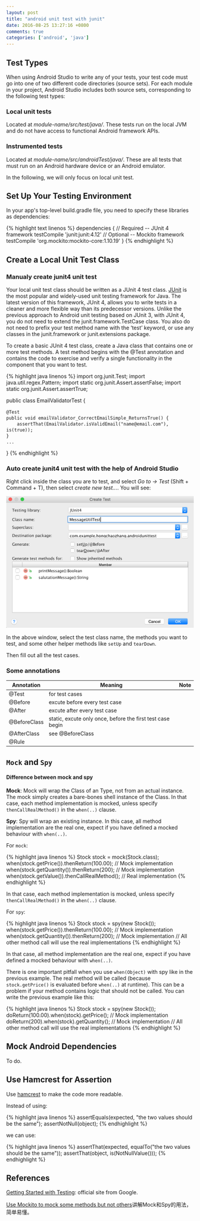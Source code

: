 ```yaml
---
layout: post
title: "android unit test with junit"
date: 2016-08-25 13:27:16 +0800
comments: true
categories: ['android', 'java']
---
```


## Test Types

When using Android Studio to write any of your tests, your test code must go into one of two different code directories (source sets). For each module in your project, Android Studio includes both source sets, corresponding to the following test types:

<!-- more -->

### Local unit tests

Located at *module-name/src/test/java/*.
These tests run on the local JVM and do not have access to functional Android framework APIs.

### Instrumented tests

Located at *module-name/src/androidTest/java/*.
These are all tests that must run on an Android hardware device or an Android emulator.

In the following, we will only focus on local unit test.

## Set Up Your Testing Environment

In your app's top-level build.gradle file, you need to specify these libraries as dependencies:

{% highlight text linenos %}
dependencies {
    // Required -- JUnit 4 framework
    testCompile 'junit:junit:4.12'
    // Optional -- Mockito framework
    testCompile 'org.mockito:mockito-core:1.10.19'
}
{% endhighlight %}

## Create a Local Unit Test Class

### Manualy create junit4 unit test

Your local unit test class should be written as a JUnit 4 test class. [JUnit](http://junit.org/junit4/) is the most popular and widely-used unit testing framework for Java. The latest version of this framework, JUnit 4, allows you to write tests in a cleaner and more flexible way than its predecessor versions. Unlike the previous approach to Android unit testing based on JUnit 3, with JUnit 4, you do not need to extend the junit.framework.TestCase class. You also do not need to prefix your test method name with the ‘test’ keyword, or use any classes in the junit.framework or junit.extensions package.

To create a basic JUnit 4 test class, create a Java class that contains one or more test methods. A test method begins with the @Test annotation and contains the code to exercise and verify a single functionality in the component that you want to test.

{% highlight java linenos %}
import org.junit.Test;
import java.util.regex.Pattern;
import static org.junit.Assert.assertFalse;
import static org.junit.Assert.assertTrue;

public class EmailValidatorTest {

    @Test
    public void emailValidator_CorrectEmailSimple_ReturnsTrue() {
        assertThat(EmailValidator.isValidEmail("name@email.com"), is(true));
    }
    ...
}
{% endhighlight %}

### Auto create junit4 unit test with the help of Android Studio

Right click inside the class you are to test, and select *Go to -> Test* (Shift + Command + T), then select *create new test...*. You will see:

![auto_create_junit4_unit_test.png](/images/auto_create_junit4_unit_test.png)

In the above window, select the test class name, the methods you want to test, and some other helper methods like `setUp` and `tearDown`.

Then fill out all the test cases. 

### Some annotations

Annotation | Meaning | Note
---|---|---
@Test | for test cases | 
@Before | excute before every test case | 
@After | excute after every test case |
@BeforeClass | static, excute only once, before the first test case begin |
@AfterClass | see @BeforeClass |
@Rule |

## `Mock` and `Spy`


#### Difference between mock and spy

**Mock**: Mock will wrap the Class of an Type, not from an actual instance. The mock simply creates a bare-bones shell instance of the Class. In that case, each method implementation is mocked, unless specify `thenCallRealMethod()` in the `when(..)` clause.

**Spy**: Spy will wrap an existing instance. In this case, all method implementation are the real one, expect if you have defined a mocked behaviour with `when(..)`.

For `mock`:

{% highlight java linenos %}
Stock stock = mock(Stock.class);
when(stock.getPrice()).thenReturn(100.00);    // Mock implementation
when(stock.getQuantity()).thenReturn(200);    // Mock implementation
when(stock.getValue()).thenCallRealMethod();  // Real implementation
{% endhighlight %}

In that case, each method implementation is mocked, unless specify `thenCallRealMethod()` in the `when(..)` clause.

For `spy`:

{% highlight java linenos %}
Stock stock = spy(new Stock());
when(stock.getPrice()).thenReturn(100.00);    // Mock implementation
when(stock.getQuantity()).thenReturn(200);    // Mock implementation
// All other method call will use the real implementations
{% endhighlight %}

In that case, all method implementation are the real one, expect if you have defined a mocked behaviour with `when(..)`.

There is one important pitfall when you use `when(Object)` with spy like in the previous example. The real method will be called (because `stock.getPrice()` is evaluated before `when(..)` at runtime). This can be a problem if your method contains logic that should not be called. You can write the previous example like this:

{% highlight java linenos %}
Stock stock = spy(new Stock());
doReturn(100.00).when(stock).getPrice();    // Mock implementation
doReturn(200).when(stock).getQuantity();    // Mock implementation
// All other method call will use the real implementations
{% endhighlight %}

## Mock Android Dependencies

To do.

## Use Hamcrest for Assertion
Use [hamcrest](https://github.com/hamcrest/hamcrest-junit) to make the code more readable.

Instead of using:

{% highlight java linenos %}
assertEquals(expected, "the two values should be the same");
assertNotNull(object);
{% endhighlight %}

we can use:

{% highlight java linenos %}
assertThat(expected, equalTo("the two values should be the same"));
assertThat(object, is(NotNullValue()));
{% endhighlight %}

## References
[Getting Started with Testing](https://developer.android.com/training/testing/start/index.html): official site from Google.

[Use Mockito to mock some methods but not others](http://stackoverflow.com/questions/14970516/use-mockito-to-mock-some-methods-but-not-others)讲解Mock和Spy的用法，简单易懂。

